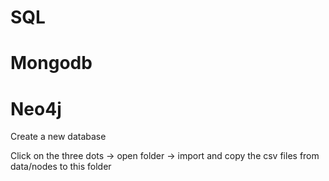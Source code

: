 # SQL

# Mongodb

# Neo4j

Create a new database

Click on the three dots -> open folder -> import and copy the csv files from data/nodes to this folder